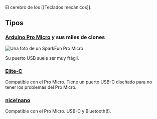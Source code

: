 El cerebro de los [[Teclados mecánicos]].

## Tipos

### [Arduino Pro Micro](https://www.sparkfun.com/products/12640) y sus miles de clones

![Una foto de un SparkFun Pro Micro](pro-micro.jpg)

Su puerto USB suele ser muy frágil.

### [Elite-C](https://keeb.io/products/elite-c-low-profile-version-usb-c-pro-micro-replacement-atmega32u4)

Compatible con el Pro Micro. Tiene un puerto USB-C diseñado para no tener los problemas del Pro Micro.

### [nice!nano](https://nicekeyboards.com/nice-nano/)

Compatible con el Pro Micro. USB-C y Bluetooth(!).
